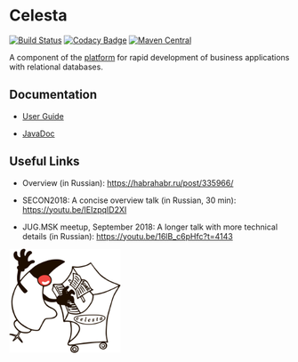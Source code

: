 # Celesta

[![Build Status](https://ci.corchestra.ru/buildStatus/icon?job=celesta/dev)](https://ci.corchestra.ru/job/celesta/job/dev/)
[![Codacy Badge](https://api.codacy.com/project/badge/Grade/5ff36f37f97b4366825d4e57986408b2)](https://www.codacy.com/app/CourseOrchestra/celesta?utm_source=github.com&amp;utm_medium=referral&amp;utm_content=CourseOrchestra/celesta&amp;utm_campaign=Badge_Grade)
[![Maven Central](https://maven-badges.herokuapp.com/maven-central/ru.curs/celesta-parent/badge.svg)](https://maven-badges.herokuapp.com/maven-central/ru.curs/celesta-parent)

A component of the [platform](https://corchestra.ru/en/) for rapid development of business applications with relational databases.

## Documentation

* [User Guide](https://courseorchestra.github.io/celesta/)

* [JavaDoc](https://courseorchestra.github.io/celesta/apidocs)

## Useful Links

* Overview (in Russian): https://habrahabr.ru/post/335966/

* SECON2018: A concise overview talk (in Russian, 30 min): https://youtu.be/IEIzpqID2XI

* JUG.MSK meetup, September 2018: A longer talk with more technical details (in Russian): https://youtu.be/16lB_c6pHfc?t=4143

<img src="celesta_duke.png" width="200px">
